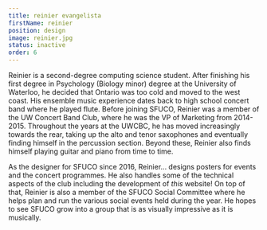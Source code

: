 ```yaml
---
title: reinier evangelista
firstName: reinier
position: design
image: reinier.jpg
status: inactive
order: 6
---
```


Reinier is a second-degree computing science student. After finishing his first degree in Psychology (Biology minor) degree at the University of Waterloo, he decided that Ontario was too cold and moved to the west coast. His ensemble music experience dates back to high school concert band where he played flute. Before joining SFUCO, Reinier was a member of the UW Concert Band Club, where he was the VP of Marketing from 2014-2015. Throughout the years at the UWCBC, he has moved increasingly towards the rear, taking up the alto and tenor saxophones and eventually finding himself in the percussion section. Beyond these, Reinier also finds himself playing guitar and piano from time to time.

As the designer for SFUCO since 2016, Reinier... designs posters for events and the concert programmes. He also handles some of the technical aspects of the club including the development of <em>this</em> website! On top of that, Reinier is also a member of the SFUCO Social Committee where he helps plan and run the various social events held during the year. He hopes to see SFUCO grow into a group that is as visually impressive as it is musically.
